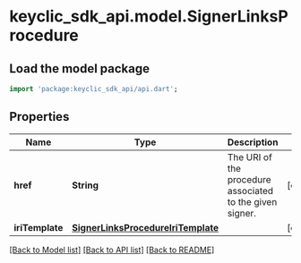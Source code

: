 # keyclic_sdk_api.model.SignerLinksProcedure

## Load the model package
```dart
import 'package:keyclic_sdk_api/api.dart';
```

## Properties
Name | Type | Description | Notes
------------ | ------------- | ------------- | -------------
**href** | **String** | The URI of the procedure associated to the given signer. | [optional] 
**iriTemplate** | [**SignerLinksProcedureIriTemplate**](SignerLinksProcedureIriTemplate.md) |  | [optional] 

[[Back to Model list]](../README.md#documentation-for-models) [[Back to API list]](../README.md#documentation-for-api-endpoints) [[Back to README]](../README.md)


